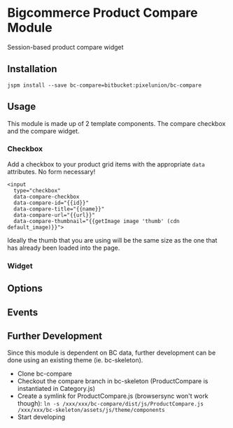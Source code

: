 # Bigcommerce Product Compare Module

Session-based product compare widget

## Installation

```
jspm install --save bc-compare=bitbucket:pixelunion/bc-compare
```

## Usage
This module is made up of 2 template components. The compare checkbox and the compare widget.

### Checkbox

Add a checkbox to your product grid items with the appropriate `data` attributes. No form necessary!

```
<input
  type="checkbox"
  data-compare-checkbox
  data-compare-id="{{id}}"
  data-compare-title="{{name}}"
  data-compare-url="{{url}}"
  data-compare-thumbnail="{{getImage image 'thumb' (cdn default_image)}}">
```
Ideally the thumb that you are using will be the same size as the one that has already been loaded into the page.


### Widget




## Options


## Events

## Further Development

Since this module is dependent on BC data, further development can be done using an existing theme (ie. bc-skeleton).

* Clone bc-compare
* Checkout the compare branch in bc-skeleton (ProductCompare is instantiated in Category.js)
* Create a symlink for ProductCompare.js (browsersync won't work though):
`ln -s /xxx/xxx/bc-compare/dist/js/ProductCompare.js /xxx/xxx/bc-skeleton/assets/js/theme/components`
* Start developing
 
